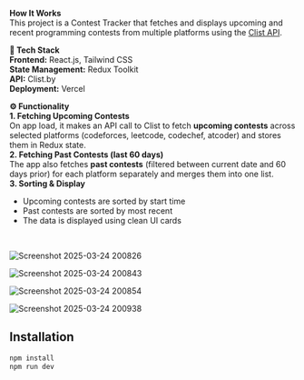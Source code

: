 <b>How It Works</b> <br>
This project is a Contest Tracker that fetches and displays upcoming and recent programming contests from multiple platforms using the [Clist API](https://clist.by/).<br>

<b>🔧 Tech Stack</b> <br>
<b>Frontend:</b> React.js, Tailwind CSS<br>
<b>State Management:</b> Redux Toolkit<br>
<b>API:</b> Clist.by<br>
<b>Deployment:</b> Vercel<br>

<b>⚙️ Functionality</b> <br>
<b>1. Fetching Upcoming Contests</b> <br>
On app load, it makes an API call to Clist to fetch <b>upcoming contests</b> across selected platforms (codeforces, leetcode, codechef, atcoder) and stores them in Redux state.<br>
<b>2. Fetching Past Contests (last 60 days)</b> <br>
The app also fetches <b>past contests</b> (filtered between current date and 60 days prior) for each platform separately and merges them into one list.<br>
<b>3. Sorting & Display</b>
<ul>
  <li>Upcoming contests are sorted by start time</li>
  <li>Past contests are sorted by most recent</li>
  <li>The data is displayed using clean UI cards</li>
</ul>

<br>


![Screenshot 2025-03-24 200826](https://github.com/user-attachments/assets/f348693f-8d69-4bfd-9b78-05af3c814df3)

![Screenshot 2025-03-24 200843](https://github.com/user-attachments/assets/9287e7c9-56c8-45e8-b1de-0ad4eb5325f8)

![Screenshot 2025-03-24 200854](https://github.com/user-attachments/assets/b0dc549c-980d-479e-a19e-405e6aae7912)

![Screenshot 2025-03-24 200938](https://github.com/user-attachments/assets/631b2f41-d470-4e51-a810-9e12e07d5b56)

## Installation
```sh
npm install
npm run dev


